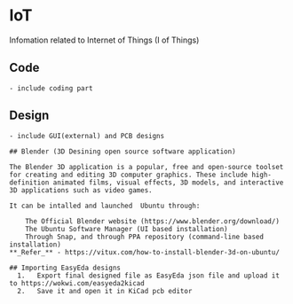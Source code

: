 # IoT
Infomation related to Internet of Things (I of Things)

## Code
    - include coding part

## Design
    - include GUI(external) and PCB designs

    ## Blender (3D Desining open source software application)

    The Blender 3D application is a popular, free and open-source toolset for creating and editing 3D computer graphics. These include high-definition animated films, visual effects, 3D models, and interactive 3D applications such as video games.

    It can be intalled and launched  Ubuntu through:

        The Official Blender website (https://www.blender.org/download/)
        The Ubuntu Software Manager (UI based installation)
        Through Snap, and through PPA repository (command-line based installation)
    **_Refer_** - https://vitux.com/how-to-install-blender-3d-on-ubuntu/

    ## Importing EasyEda designs
      1.   Export final designed file as EasyEda json file and upload it to https://wokwi.com/easyeda2kicad
      2.   Save it and open it in KiCad pcb editor
